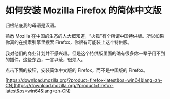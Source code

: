 # 如何安装 Mozilla Firefox 的简体中文版

归根结底我的母语是汉语。

熟悉 Mozilla 在中国的生态的人大概知道，“火狐”有个所谓中国特供版。所以如果你真的在搜索引擎里搜索 Firefox，你很有可能装上这个特供版。

我对他们的商业计划并不感兴趣。但是这个特供版里面的确有很多你一辈子用不到的插件。这些东西，一言以蔽，很烦人。

点击下面的按钮，安装简体中文版的 Firefox，而不是中国版的 Firefox。

[https://download.mozilla.org/?product=firefox-latest&os=win64&lang=zh-CN](https://download.mozilla.org/?product=firefox-latest&os=win64&lang=zh-CN)

